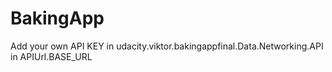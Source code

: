 # BakingApp
Add your own API KEY in udacity.viktor.bakingappfinal.Data.Networking.API in APIUrl.BASE_URL





